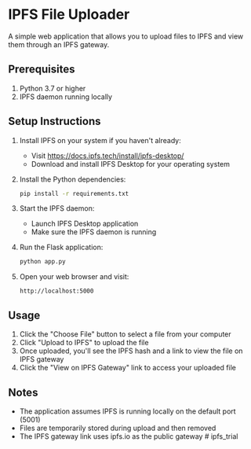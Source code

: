 # IPFS File Uploader

A simple web application that allows you to upload files to IPFS and view them through an IPFS gateway.

## Prerequisites

1. Python 3.7 or higher
2. IPFS daemon running locally

## Setup Instructions

1. Install IPFS on your system if you haven't already:
   - Visit https://docs.ipfs.tech/install/ipfs-desktop/
   - Download and install IPFS Desktop for your operating system

2. Install the Python dependencies:
   ```bash
   pip install -r requirements.txt
   ```

3. Start the IPFS daemon:
   - Launch IPFS Desktop application
   - Make sure the IPFS daemon is running

4. Run the Flask application:
   ```bash
   python app.py
   ```

5. Open your web browser and visit:
   ```
   http://localhost:5000
   ```

## Usage

1. Click the "Choose File" button to select a file from your computer
2. Click "Upload to IPFS" to upload the file
3. Once uploaded, you'll see the IPFS hash and a link to view the file on IPFS gateway
4. Click the "View on IPFS Gateway" link to access your uploaded file

## Notes

- The application assumes IPFS is running locally on the default port (5001)
- Files are temporarily stored during upload and then removed
- The IPFS gateway link uses ipfs.io as the public gateway
#   i p f s _ t r i a l  
 